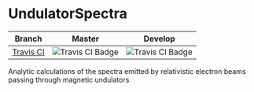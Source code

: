 # UndulatorSpectra
Branch | Master | Develop
------ | ------ | -------
[Travis CI](https://travis-ci.com/stevemolloy/UndulatorSpectra) | ![Travis CI Badge](https://travis-ci.com/stevemolloy/UndulatorSpectra.svg?branch=master) | ![Travis CI Badge](https://travis-ci.com/stevemolloy/UndulatorSpectra.svg?branch=develop)

Analytic calculations of the spectra emitted by relativistic electron beams passing through magnetic undulators
